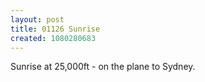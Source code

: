 ```yaml
---
layout: post
title: 01126 Sunrise
created: 1080280683
---
```

Sunrise at 25,000ft - on the plane to Sydney.
